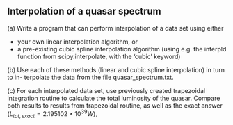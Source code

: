 ## Interpolation of a quasar spectrum

(a) Write a program that can perform interpolation of a data set using either
- your own linear interpolation algorithm, or
- a pre-existing cubic spline interpolation algorithm (using e.g. the interpld
function from scipy.interpolate, with the ‘cubic’ keyword)

(b) Use each of these methods (linear and cubic spline interpolation) in turn to in-
terpolate the data from the file quasar_spectrum.txt.

(c) For each interpolated data set, use previously created trapezoidal integration routine to 
calculate the total luminosity of the quasar. Compare both results to results from trapezoidal routine, 
as well as the exact answer $(L_{tot,exact} = 2.195102 ×10^{39} W)$.
